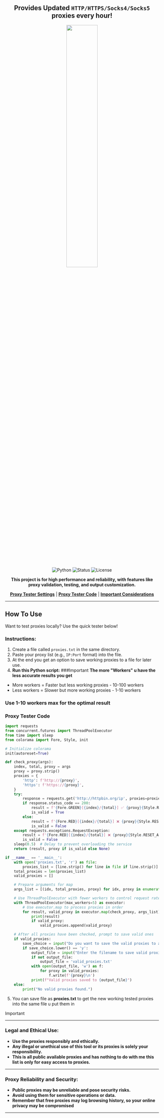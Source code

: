 <div align="center">

## Provides Updated `HTTP/HTTPS/Socks4/Socks5` proxies every hour!
    
<img src="https://github.com/user-attachments/assets/d6ad457b-87de-4b76-8886-402b7c4bfab5" style="width:45%;">

![Python](https://img.shields.io/badge/Python-3.x-blue)
![Status](https://img.shields.io/badge/Status-Active-green)
![License](https://img.shields.io/badge/License-MIT-brightgreen)

**This project is for high performance and reliability, with features like proxy validation, testing, and output customization.**
 
 **[Proxy Tester Settings](#how-to-use)** | **[Proxy Tester Code](#proxy-tester-code)** | **[Important Considerations](#important)** 

---
</div>

## How To Use

Want to test proxies locally? Use the quick tester below! 

### Instructions:
1. Create a file called `proxies.txt` in the same directory.
2. Paste your proxy list (e.g., `IP:Port` format) into the file.
3. At the end you get an option to save working proxies to a file for later use.
4. **Run this Python script:**
###Important
**The more "Workers" u have the less accurate results you get**
- More workers = Faster but less working proxies - 10-100 workers
- Less workers = Slower but more working proxies - 1-10 workers
### Use 1-10 workers max for the optimal result

### Proxy Tester Code
```python
import requests
from concurrent.futures import ThreadPoolExecutor
from time import sleep
from colorama import Fore, Style, init

# Initialize colorama
init(autoreset=True)

def check_proxy(args):
    index, total, proxy = args
    proxy = proxy.strip()
    proxies = {
        'http': f'http://{proxy}',
        'https': f'https://{proxy}',
    }
    try:
        response = requests.get('http://httpbin.org/ip', proxies=proxies, timeout=5)
        if response.status_code == 200:
            result = f'{Fore.GREEN}[{index}/{total}] ✅ {proxy}{Style.RESET_ALL}'
            is_valid = True
        else:
            result = f'{Fore.RED}[{index}/{total}] ❌ {proxy}{Style.RESET_ALL}'
            is_valid = False
    except requests.exceptions.RequestException:
        result = f'{Fore.RED}[{index}/{total}] ❌ {proxy}{Style.RESET_ALL}'
        is_valid = False
    sleep(0.5)  # Delay to prevent overloading the service
    return (result, proxy if is_valid else None)

if __name__ == '__main__':
    with open('proxies.txt', 'r') as file:
        proxies_list = [line.strip() for line in file if line.strip()]
    total_proxies = len(proxies_list)
    valid_proxies = []

    # Prepare arguments for map
    args_list = [(idx, total_proxies, proxy) for idx, proxy in enumerate(proxies_list, start=1)]

    # Use ThreadPoolExecutor with fewer workers to control request rate
    with ThreadPoolExecutor(max_workers=5) as executor:
        # Use executor.map to process proxies in order
        for result, valid_proxy in executor.map(check_proxy, args_list):
            print(result)
            if valid_proxy:
                valid_proxies.append(valid_proxy)

    # After all proxies have been checked, prompt to save valid ones
    if valid_proxies:
        save_choice = input("Do you want to save the valid proxies to a file? (y/n): ")
        if save_choice.lower() == 'y':
            output_file = input("Enter the filename to save valid proxies (default: valid_proxies.txt): ").strip()
            if not output_file:
                output_file = 'valid_proxies.txt'
            with open(output_file, 'w') as f:
                for proxy in valid_proxies:
                    f.write(f'{proxy}\n')
            print(f"Valid proxies saved to {output_file}")
    else:
        print("No valid proxies found.")

```

5. You can save file as **proxies.txt** to get the new working tested proxies into the same file u put them in

<a name="important"></a>
> [!Important]
> 
> ---
> ### Legal and Ethical Use:
> - **Use the proxies responsibly and ethically.**
> - **Any illegal or unethical use of this tool or its proxies is solely your responsibility.**
> - **This is all public available proxies and has nothing to do with me this list is only for easy access to proxies.**
> ---
> ### Proxy Reliability and Security:
> - **Public proxies may be unreliable and pose security risks.**
> - **Avoid using them for sensitive operations or data.**
> - **Remember that free proxies may log browsing history, so your online privacy may be compromised**
> ---
